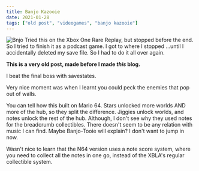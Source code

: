 ```yaml
---
title: Banjo Kazooie
date: 2021-01-28
tags: ["old post", "videogames", "banjo kazooie"]
---
```


![Bnjo](/pics/banjo.png)
Tried this on the Xbox One Rare Replay, but stopped before the end. So I tried to finish it as a podcast game. I got to where I stopped ...until I accidentally deleted my save file. So I had to do it all over again.

**This is a very old post, made before I made _this_ blog.**

I beat the final boss with savestates.

Very nice moment was when I learnt you could peck the enemies that pop out of walls.

You can tell how this built on Mario 64. Stars unlocked more worlds AND more of the hub, so they split the difference. Jiggies unlock worlds, and notes unlock the rest of the hub. Although, I don't see why they used notes for the breadcrumb collectibles. There doesn't seem to be any relation with music I can find. Maybe Banjo-Tooie will explain? I don't want to jump in now.

Wasn't nice to learn that the N64 version uses a note score system, where you need to collect all the notes in one go, instead of the XBLA's regular collectible system.
